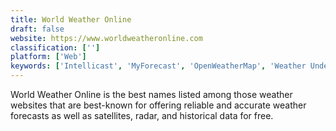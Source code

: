 ```yaml
---
title: World Weather Online
draft: false 
website: https://www.worldweatheronline.com
classification: ['']
platform: ['Web']
keywords: ['Intellicast', 'MyForecast', 'OpenWeatherMap', 'Weather Underground', 'WeatherMetro', 'Weatherspark', 'Windy', 'World Weather', 'Yahoo Weather']
---
```

World Weather Online is the best names listed among those weather websites that are best-known for offering reliable and accurate weather forecasts as well as satellites, radar, and historical data for free.